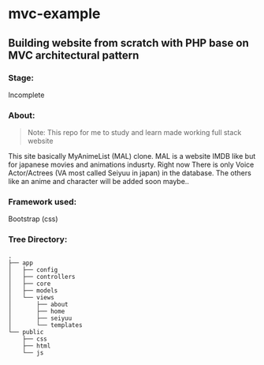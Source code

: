 # mvc-example

## Building website from scratch with PHP base on MVC architectural pattern

### Stage:

Incomplete

### About:

> Note: This repo for me to study and learn made working full stack website

This site basically MyAnimeList (MAL) clone. MAL is a website IMDB like but for japanese movies and animations indusrty. Right now There is only Voice Actor/Actrees (VA most called Seiyuu in japan) in the database. The others like an anime and character will be added soon maybe..

### Framework used:

Bootstrap (css)

### Tree Directory:

    .
    ├── app
    │   ├── config
    │   ├── controllers
    │   ├── core
    │   ├── models
    │   └── views
    │       ├── about
    │       ├── home
    │       ├── seiyuu
    │       └── templates
    └── public
        ├── css
        ├── html
        └── js

